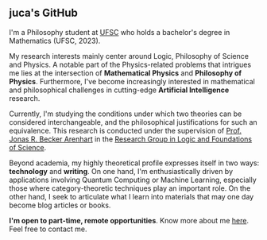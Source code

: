## juca's GitHub

I'm a Philosophy student at [UFSC](https://ufsc.br/) who holds a bachelor's degree in Mathematics (UFSC, 2023). 

My research interests mainly center around Logic, Philosophy of Science and Physics. A notable part of the Physics-related problems that intrigues me lies at the intersection of **Mathematical Physics** and **Philosophy of Physics**. Furthermore, I've become increasingly interested in mathematical and philosophical challenges in cutting-edge **Artificial Intelligence** research.
 
Currently, I'm studying the conditions under which two theories can be considered interchangeable, and the philosophical justifications for such an equivalence. This research is conducted under the supervision of [Prof. Jonas R. Becker Arenhart](https://scholar.google.com/citations?user=INalU8cAAAAJ&hl=pt-BR) in the [Research Group in Logic and Foundations of Science](https://sites.google.com/view/logicandfoundationsofscience/home?authuser=0).

Beyond academia, my highly theoretical profile expresses itself in two ways: **technology** and **writing**. On one hand, I'm enthusiastically driven by applications involving Quantum Computing or Machine Learning, especially those where category-theoretic techniques play an important role. On the other hand, I seek to articulate what I learn into materials that may one day become blog articles or books.

**I'm open to part-time, remote opportunities**. Know more about me [here](https://jucazyn.github.io/). Feel free to contact me.
